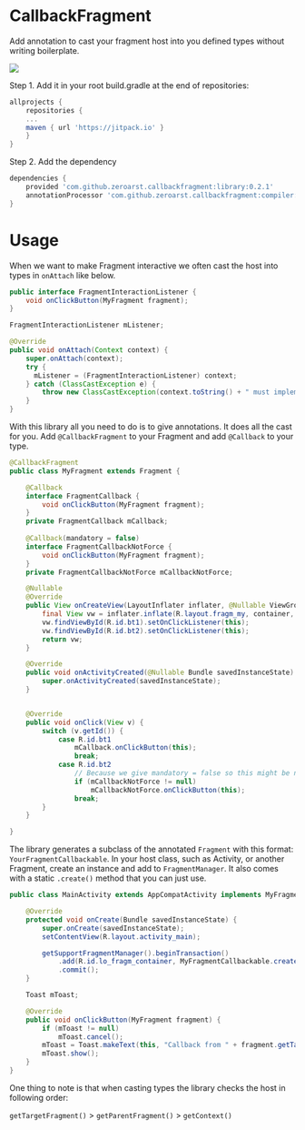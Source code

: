 # CallbackFragment
Add annotation to cast your fragment host into you defined types without writing boilerplate.

[![](https://jitpack.io/v/zeroarst/callbackfragment.svg)](https://jitpack.io/#zeroarst/callbackfragment)

Step 1. Add it in your root build.gradle at the end of repositories:

```gradle
allprojects {
    repositories {
    ...
    maven { url 'https://jitpack.io' }
    }
}
```

Step 2. Add the dependency
```gradle
dependencies {
    provided 'com.github.zeroarst.callbackfragment:library:0.2.1'
    annotationProcessor 'com.github.zeroarst.callbackfragment:compiler:0.2.1'
}
```
# Usage

When we want to make Fragment interactive we often cast the host into types in `onAttach` like below.
```java
public interface FragmentInteractionListener {
    void onClickButton(MyFragment fragment);    
}

FragmentInteractionListener mListener;

@Override
public void onAttach(Context context) {
    super.onAttach(context);
    try {
      mListener = (FragmentInteractionListener) context;
    } catch (ClassCastException e) {
        throw new ClassCastException(context.toString() + " must implement FragmentInteractionListener");
    }
}

```

With this library all you need to do is to give annotations. It does all the cast for you. Add `@CallbackFragment` to your Fragment and add `@Callback` to your type.
```java
@CallbackFragment
public class MyFragment extends Fragment {

    @Callback
    interface FragmentCallback {
        void onClickButton(MyFragment fragment);
    }    
    private FragmentCallback mCallback;
    
    @Callback(mandatory = false)
    interface FragmentCallbackNotForce {
        void onClickButton(MyFragment fragment);
    }
    private FragmentCallbackNotForce mCallbackNotForce;

    @Nullable
    @Override
    public View onCreateView(LayoutInflater inflater, @Nullable ViewGroup container, @Nullable Bundle savedInstanceState) {
        final View vw = inflater.inflate(R.layout.fragm_my, container, false);
        vw.findViewById(R.id.bt1).setOnClickListener(this);
        vw.findViewById(R.id.bt2).setOnClickListener(this);
        return vw;
    }

    @Override
    public void onActivityCreated(@Nullable Bundle savedInstanceState) {
        super.onActivityCreated(savedInstanceState);
    }


    @Override
    public void onClick(View v) {
        switch (v.getId()) {
            case R.id.bt1
                mCallback.onClickButton(this);
                break;
            case R.id.bt2
                // Because we give mandatory = false so this might be null if not implemented by the host.
                if (mCallbackNotForce != null)
                    mCallbackNotForce.onClickButton(this);
                break;
        }
    }

}
```

The library generates a subclass of the annotated `Fragment` with this format: `YourFragmentCallbackable`. In your host class, such as Activity, or another Fragment, create an instance and add to `FragmentManager`. It also comes with a static `.create()` method that you can just use.

```java
public class MainActivity extends AppCompatActivity implements MyFragment.FragmentCallback {

    @Override
    protected void onCreate(Bundle savedInstanceState) {
        super.onCreate(savedInstanceState);
        setContentView(R.layout.activity_main);

        getSupportFragmentManager().beginTransaction()
            .add(R.id.lo_fragm_container, MyFragmentCallbackable.create(), "MY_FRAGM")
            .commit();
    }

    Toast mToast;

    @Override
    public void onClickButton(MyFragment fragment) {
        if (mToast != null)
            mToast.cancel();
        mToast = Toast.makeText(this, "Callback from " + fragment.getTag(), Toast.LENGTH_SHORT);
        mToast.show();
    }
}
```

One thing to note is that when casting types the library checks the host in following order:

`getTargetFragment()` > `getParentFragment()` > `getContext()`
